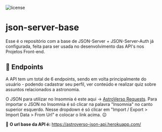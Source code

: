 ![license](https://img.shields.io/badge/json--server-api-white.svg?logo=json&labelColor=orange&color=white)

# json-server-base

Esse é o repositório com a base de JSON-Server + JSON-Server-Auth já configurada, feita para ser usada no desenvolvimento das API's nos Projetos Front-end.

## 📌 Endpoints

A API tem um total de 6 endpoints, sendo em volta principalmente do usuário - podendo cadastrar seu perfil, ver conteúdo e realizar quiz sobre assuntos relacionados a astronomia. <br/>

O JSON para utilizar no Insomnia é este aqui -> [AstroVerso Requests](https://mega.nz/file/vVtWhbJY#anj-4ZJYfkK4Djv995hvRuPiUCU49Z_WfaeWm9DUMxk).
Para importar o JSON no Insomnia é só clicar na palavra "Insomnia" no canto superior esquerdo. Nesse dropdown é só clicar em "Import / Export > Import Data > From Url" e colocar o link acima. 😉

🔗 **O url base da API é:** https://astroverso-json-api.herokuapp.com/
